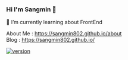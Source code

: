 ### Hi I'm Sangmin 👋
🌱 I’m currently learning about FrontEnd

About Me : https://sangmin802.github.io/about  
Blog : https://sangmin802.github.io/

<!-- <img src="https://img.shields.io/badge/HTML5-E34F26?style=for-the-badge&logo=HTML5&logoColor=white">
<img src="https://img.shields.io/badge/CSS3-1572B6?style=for-the-badge&logo=CSS3&logoColor=white">
<img src="https://img.shields.io/badge/TypeScript-3178C6?style=for-the-badge&logo=#3178C6&logoColor=white">
<img src="https://img.shields.io/badge/React-61DAFB?style=for-the-badge&logo=React&logoColor=white">
<img src="https://img.shields.io/badge/ReactQuery-FF4154?style=for-the-badge&logo=ReactQuery&logoColor=white">
<img src="https://img.shields.io/badge/Node.js-339933?style=for-the-badge&logo=Node.js&logoColor=white"> -->

[![version](https://img.shields.io/badge/version-1.0.1-yellow.svg)](https://github.com/sangmin802/sono-repo)
